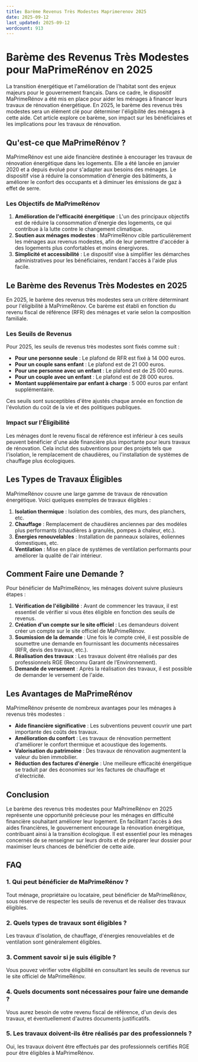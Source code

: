 ```yaml
---
title: Barème Revenus Très Modestes Maprimerenov 2025
date: 2025-09-12
last_updated: 2025-09-12
wordcount: 913
---
```


# Barème des Revenus Très Modestes pour MaPrimeRénov en 2025

La transition énergétique et l'amélioration de l'habitat sont des enjeux majeurs pour le gouvernement français. Dans ce cadre, le dispositif MaPrimeRénov a été mis en place pour aider les ménages à financer leurs travaux de rénovation énergétique. En 2025, le barème des revenus très modestes sera un élément clé pour déterminer l'éligibilité des ménages à cette aide. Cet article explore ce barème, son impact sur les bénéficiaires et les implications pour les travaux de rénovation.

## Qu'est-ce que MaPrimeRénov ?

MaPrimeRénov est une aide financière destinée à encourager les travaux de rénovation énergétique dans les logements. Elle a été lancée en janvier 2020 et a depuis évolué pour s'adapter aux besoins des ménages. Le dispositif vise à réduire la consommation d'énergie des bâtiments, à améliorer le confort des occupants et à diminuer les émissions de gaz à effet de serre.

### Les Objectifs de MaPrimeRénov

1. **Amélioration de l'efficacité énergétique** : L'un des principaux objectifs est de réduire la consommation d'énergie des logements, ce qui contribue à la lutte contre le changement climatique.
2. **Soutien aux ménages modestes** : MaPrimeRénov cible particulièrement les ménages aux revenus modestes, afin de leur permettre d'accéder à des logements plus confortables et moins énergivores.
3. **Simplicité et accessibilité** : Le dispositif vise à simplifier les démarches administratives pour les bénéficiaires, rendant l'accès à l'aide plus facile.

## Le Barème des Revenus Très Modestes en 2025

En 2025, le barème des revenus très modestes sera un critère déterminant pour l'éligibilité à MaPrimeRénov. Ce barème est établi en fonction du revenu fiscal de référence (RFR) des ménages et varie selon la composition familiale.

### Les Seuils de Revenus

Pour 2025, les seuils de revenus très modestes sont fixés comme suit :

- **Pour une personne seule** : Le plafond de RFR est fixé à 14 000 euros.
- **Pour un couple sans enfant** : Le plafond est de 21 000 euros.
- **Pour une personne avec un enfant** : Le plafond est de 25 000 euros.
- **Pour un couple avec un enfant** : Le plafond est de 28 000 euros.
- **Montant supplémentaire par enfant à charge** : 5 000 euros par enfant supplémentaire.

Ces seuils sont susceptibles d'être ajustés chaque année en fonction de l'évolution du coût de la vie et des politiques publiques.

### Impact sur l'Éligibilité

Les ménages dont le revenu fiscal de référence est inférieur à ces seuils peuvent bénéficier d'une aide financière plus importante pour leurs travaux de rénovation. Cela inclut des subventions pour des projets tels que l'isolation, le remplacement de chaudières, ou l'installation de systèmes de chauffage plus écologiques.

## Les Types de Travaux Éligibles

MaPrimeRénov couvre une large gamme de travaux de rénovation énergétique. Voici quelques exemples de travaux éligibles :

1. **Isolation thermique** : Isolation des combles, des murs, des planchers, etc.
2. **Chauffage** : Remplacement de chaudières anciennes par des modèles plus performants (chaudières à granulés, pompes à chaleur, etc.).
3. **Énergies renouvelables** : Installation de panneaux solaires, éoliennes domestiques, etc.
4. **Ventilation** : Mise en place de systèmes de ventilation performants pour améliorer la qualité de l'air intérieur.

## Comment Faire une Demande ?

Pour bénéficier de MaPrimeRénov, les ménages doivent suivre plusieurs étapes :

1. **Vérification de l'éligibilité** : Avant de commencer les travaux, il est essentiel de vérifier si vous êtes éligible en fonction des seuils de revenus.
2. **Création d'un compte sur le site officiel** : Les demandeurs doivent créer un compte sur le site officiel de MaPrimeRénov.
3. **Soumission de la demande** : Une fois le compte créé, il est possible de soumettre une demande en fournissant les documents nécessaires (RFR, devis des travaux, etc.).
4. **Réalisation des travaux** : Les travaux doivent être réalisés par des professionnels RGE (Reconnu Garant de l’Environnement).
5. **Demande de versement** : Après la réalisation des travaux, il est possible de demander le versement de l'aide.

## Les Avantages de MaPrimeRénov

MaPrimeRénov présente de nombreux avantages pour les ménages à revenus très modestes :

- **Aide financière significative** : Les subventions peuvent couvrir une part importante des coûts des travaux.
- **Amélioration du confort** : Les travaux de rénovation permettent d'améliorer le confort thermique et acoustique des logements.
- **Valorisation du patrimoine** : Des travaux de rénovation augmentent la valeur du bien immobilier.
- **Réduction des factures d'énergie** : Une meilleure efficacité énergétique se traduit par des économies sur les factures de chauffage et d'électricité.

## Conclusion

Le barème des revenus très modestes pour MaPrimeRénov en 2025 représente une opportunité précieuse pour les ménages en difficulté financière souhaitant améliorer leur logement. En facilitant l'accès à des aides financières, le gouvernement encourage la rénovation énergétique, contribuant ainsi à la transition écologique. Il est essentiel pour les ménages concernés de se renseigner sur leurs droits et de préparer leur dossier pour maximiser leurs chances de bénéficier de cette aide.

## FAQ

### 1. Qui peut bénéficier de MaPrimeRénov ?

Tout ménage, propriétaire ou locataire, peut bénéficier de MaPrimeRénov, sous réserve de respecter les seuils de revenus et de réaliser des travaux éligibles.

### 2. Quels types de travaux sont éligibles ?

Les travaux d'isolation, de chauffage, d'énergies renouvelables et de ventilation sont généralement éligibles.

### 3. Comment savoir si je suis éligible ?

Vous pouvez vérifier votre éligibilité en consultant les seuils de revenus sur le site officiel de MaPrimeRénov.

### 4. Quels documents sont nécessaires pour faire une demande ?

Vous aurez besoin de votre revenu fiscal de référence, d'un devis des travaux, et éventuellement d'autres documents justificatifs.

### 5. Les travaux doivent-ils être réalisés par des professionnels ?

Oui, les travaux doivent être effectués par des professionnels certifiés RGE pour être éligibles à MaPrimeRénov.